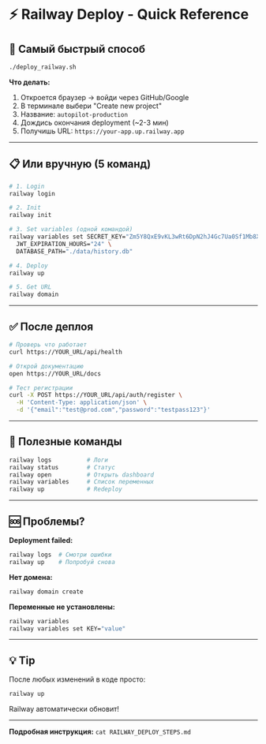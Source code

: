 # ⚡ Railway Deploy - Quick Reference

## 🚀 Самый быстрый способ

```bash
./deploy_railway.sh
```

**Что делать:**
1. Откроется браузер → войди через GitHub/Google
2. В терминале выбери "Create new project"
3. Название: `autopilot-production`
4. Дождись окончания deployment (~2-3 мин)
5. Получишь URL: `https://your-app.up.railway.app`

---

## 📋 Или вручную (5 команд)

```bash
# 1. Login
railway login

# 2. Init
railway init

# 3. Set variables (одной командой)
railway variables set SECRET_KEY="Zm5Y8QxE9vKL3wRt6DpN2hJ4Gc7Ua0Sf1Mb8Xe5Wq9Vr" \
  JWT_EXPIRATION_HOURS="24" \
  DATABASE_PATH="./data/history.db"

# 4. Deploy
railway up

# 5. Get URL
railway domain
```

---

## ✅ После деплоя

```bash
# Проверь что работает
curl https://YOUR_URL/api/health

# Открой документацию
open https://YOUR_URL/docs

# Тест регистрации
curl -X POST https://YOUR_URL/api/auth/register \
  -H 'Content-Type: application/json' \
  -d '{"email":"test@prod.com","password":"testpass123"}'
```

---

## 🔧 Полезные команды

```bash
railway logs          # Логи
railway status        # Статус
railway open          # Открыть dashboard
railway variables     # Список переменных
railway up            # Redeploy
```

---

## 🆘 Проблемы?

**Deployment failed:**
```bash
railway logs  # Смотри ошибки
railway up    # Попробуй снова
```

**Нет домена:**
```bash
railway domain create
```

**Переменные не установлены:**
```bash
railway variables
railway variables set KEY="value"
```

---

## 💡 Tip

После любых изменений в коде просто:
```bash
railway up
```

Railway автоматически обновит!

---

**Подробная инструкция:** `cat RAILWAY_DEPLOY_STEPS.md`
